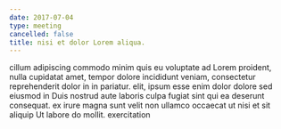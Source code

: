 ```yaml
---
date: 2017-07-04
type: meeting
cancelled: false
title: nisi et dolor Lorem aliqua.
---
```

cillum adipiscing commodo minim quis eu voluptate ad Lorem proident, nulla cupidatat amet, tempor dolore incididunt veniam, consectetur reprehenderit dolor in in pariatur. elit, ipsum esse enim dolor dolore sed eiusmod in Duis nostrud aute laboris culpa fugiat sint qui ea deserunt consequat. ex irure magna sunt velit non ullamco occaecat ut nisi et sit aliquip Ut labore do mollit. exercitation